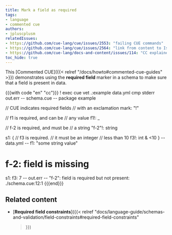 ```yaml
---
title: Mark a field as required
tags:
- language
- commented cue
authors:
- jpluscplusm
relatedIssues:
- https://github.com/cue-lang/cue/issues/2553: "failing CUE commands"
- https://github.com/cue-lang/cue/issues/2564: "link from content to Issue"
- https://github.com/cue-lang/docs-and-content/issues/114: "CC explainer"
toc_hide: true
---
```


This [Commented CUE]({{< relref "/docs/howto#commented-cue-guides" >}})
demonstrates using the **required field** marker in a schema to make sure that a
field is present in data.

{{{with code "en" "cc"}}}
! exec cue vet .:example data.yml
cmp stderr out.err
-- schema.cue --
package example

// CUE indicates required fields
// with an exclamation mark: "!"

// f1 is required, and can be
// any value
f1!: _

// f-2 is required, and must be
// a string
"f-2"!: string

s1: {
	// f3 is required.
	// it must be an integer
	// less than 10
	f3!: int & <10
}
-- data.yml --
f1: "some string value"
# f-2: field is missing
s1:
  f3: 7
-- out.err --
"f-2": field is required but not present:
    ./schema.cue:12:1
{{{end}}}

## Related content

- [**Required field constraints**]({{< relref
    "docs/language-guide/schemas-and-validation/field-constraints#required-field-constraints"
  >}})
